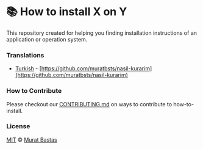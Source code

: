# 📚 How to install X on Y

This repository created for helping you finding installation instructions of an application or operation system.

### Translations

- [Turkish](https://github.com/muratbsts/nasil-kurarim) - [https://github.com/muratbsts/nasil-kurarim](https://github.com/muratbsts/nasil-kurarim)

### How to Contribute

Please checkout our [CONTRIBUTING.md](./CONTRIBUTING.md) on ways to contribute to how-to-install.

### License

[MIT](./LICENSE) © [Murat Bastas](http://muratbt.me)
